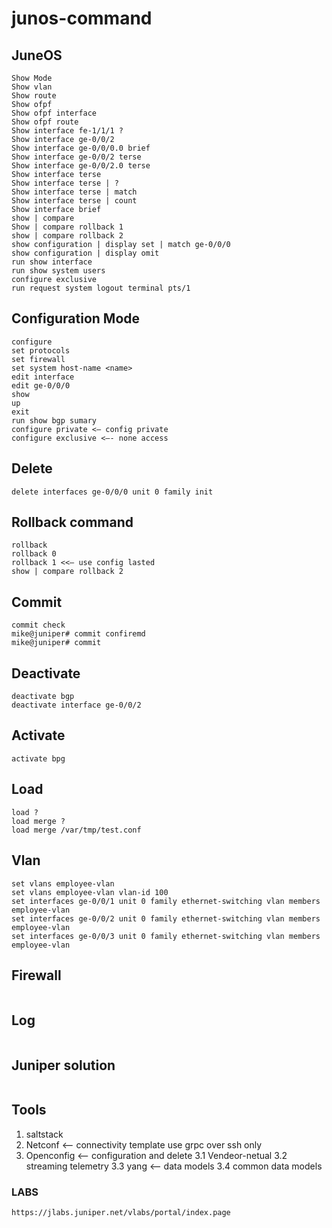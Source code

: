 # junos-command

## JuneOS
```
Show Mode
Show vlan
Show route
Show ofpf
Show ofpf interface
Show ofpf route
Show interface fe-1/1/1 ?
Show interface ge-0/0/2
Show interface ge-0/0/0.0 brief
Show interface ge-0/0/2 terse
Show interface ge-0/0/2.0 terse
Show interface terse
Show interface terse | ?
Show interface terse | match
Show interface terse | count
Show interface brief
show | compare
Show | compare rollback 1
show | compare rollback 2
show configuration | display set | match ge-0/0/0
show configuration | display omit
run show interface
run show system users
configure exclusive
run request system logout terminal pts/1
```
## Configuration Mode
```
configure
set protocols
set firewall
set system host-name <name>
edit interface
edit ge-0/0/0
show
up
exit
run show bgp sumary
configure private <— config private
configure exclusive <—- none access
```

## Delete
```
delete interfaces ge-0/0/0 unit 0 family init
```

## Rollback command
```
rollback
rollback 0
rollback 1 <<— use config lasted
show | compare rollback 2
```

## Commit
```
commit check
mike@juniper# commit confiremd 
mike@juniper# commit 
```
## Deactivate
```
deactivate bgp
deactivate interface ge-0/0/2
```
## Activate
```
activate bpg
```
## Load
```
load ?
load merge ?
load merge /var/tmp/test.conf
```
## Vlan 
```
set vlans employee-vlan
set vlans employee-vlan vlan-id 100
set interfaces ge-0/0/1 unit 0 family ethernet-switching vlan members employee-vlan 
set interfaces ge-0/0/2 unit 0 family ethernet-switching vlan members employee-vlan 
set interfaces ge-0/0/3 unit 0 family ethernet-switching vlan members employee-vlan 
```
## Firewall
```

```
## Log
```

```
## Juniper solution
```

```
## Tools
1. saltstack
2. Netconf <— connectivity template use grpc over ssh only 
3. Openconfig <— configuration and delete 
	3.1 Vendeor-netual
	3.2 streaming telemetry
  3.3 yang <— data models
	3.4 common data models

### LABS
```
https://jlabs.juniper.net/vlabs/portal/index.page
```
